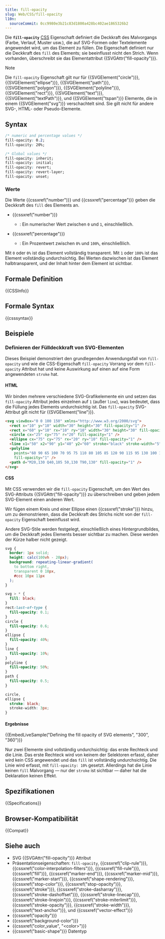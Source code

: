 ```yaml
---
title: fill-opacity
slug: Web/CSS/fill-opacity
l10n:
  sourceCommit: 0cc9980e3b21c83d1800a428bc402ae1865326b2
---
```


Die **`fill-opacity`** [CSS](/de/docs/Web/CSS) Eigenschaft definiert die Deckkraft des Malvorgangs (Farbe, Verlauf, Muster usw.), die auf SVG-Formen oder Textelemente angewendet wird, um das Element zu füllen. Die Eigenschaft definiert nur die Deckkraft des `fill` des Elements; sie beeinflusst nicht den Strich. Wenn vorhanden, überschreibt sie das Elementattribut {{SVGAttr("fill-opacity")}}.

> [!NOTE]
> Die `fill-opacity` Eigenschaft gilt nur für {{SVGElement("circle")}}, {{SVGElement("ellipse")}}, {{SVGElement("path")}}, {{SVGElement("polygon")}}, {{SVGElement("polyline")}}, {{SVGElement("rect")}}, {{SVGElement("text")}}, {{SVGElement("textPath")}}, und {{SVGElement("tspan")}} Elemente, die in einem {{SVGElement("svg")}} verschachtelt sind. Sie gilt nicht für andere SVG-, HTML- oder Pseudo-Elemente.

## Syntax

```css
/* numeric and percentage values */
fill-opacity: 0.2;
fill-opacity: 20%;

/* Global values */
fill-opacity: inherit;
fill-opacity: initial;
fill-opacity: revert;
fill-opacity: revert-layer;
fill-opacity: unset;
```

### Werte

Die Werte {{cssxref("number")}} und {{cssxref("percentage")}} geben die Deckkraft des `fill` des Elements an.

- {{cssxref("number")}}
  - : Ein numerischer Wert zwischen `0` und `1`, einschließlich.

- {{cssxref("percentage")}}
  - : Ein Prozentwert zwischen `0%` und `100%`, einschließlich.

Mit `0` oder `0%` ist das Element vollständig transparent. Mit `1` oder `100%` ist das Element vollständig undurchsichtig. Bei Werten dazwischen ist das Element halbtransparent, und der Inhalt hinter dem Element ist sichtbar.

## Formale Definition

{{CSSInfo}}

## Formale Syntax

{{csssyntax}}

## Beispiele

### Definieren der Fülldeckkraft von SVG-Elementen

Dieses Beispiel demonstriert den grundlegenden Anwendungsfall von `fill-opacity` und wie die CSS-Eigenschaft `fill-opacity` Vorrang vor dem `fill-opacity` Attribut hat und keine Auswirkung auf einen auf eine Form angewendeten `stroke` hat.

#### HTML

Wir binden mehrere verschiedene SVG-Grafikelemente ein und setzen das `fill-opacity` Attribut jedes einzelnen auf `1` (außer `line`), was bedeutet, dass die Füllung jedes Elements undurchsichtig ist. Das `fill-opacity` SVG-Attribut gilt nicht für {{SVGElement("line")}}.

```html
<svg viewBox="0 0 100 150" xmlns="http://www.w3.org/2000/svg">
  <rect x="10" y="10" width="30" height="30" fill-opacity="1" />
  <rect x="60" y="10" rx="10" ry="10" width="30" height="30" fill-opacity="1" />
  <circle cx="25" cy="75" r="20" fill-opacity="1" />
  <ellipse cx="75" cy="75" rx="20" ry="10" fill-opacity="1" />
  <line x1="50" x2="90" y1="40" y2="60" stroke="black" stroke-width="5" />
  <polyline
    points="60 90 65 100 70 95 75 110 80 105 85 120 90 115 95 130 100 125"
    fill-opacity="1" />
  <path d="M20,130 Q40,105 50,130 T90,130" fill-opacity="1" />
</svg>
```

#### CSS

Mit CSS verwenden wir die `fill-opacity` Eigenschaft, um den Wert des SVG-Attributs {{SVGAttr("fill-opacity")}} zu überschreiben und geben jedem SVG-Element einen anderen Wert.

Wir fügen einem Kreis und einer Ellipse einen {{cssxref("stroke")}} hinzu, um zu demonstrieren, dass die Deckkraft des Strichs nicht von der `fill-opacity` Eigenschaft beeinflusst wird.

Andere SVG-Stile werden festgelegt, einschließlich eines Hintergrundbildes, um die Deckkraft jedes Elements besser sichtbar zu machen. Diese werden der Kürze halber nicht gezeigt.

```css hidden
svg {
  border: 1px solid;
  height: calc(100vh - 20px);
  background: repeating-linear-gradient(
    to bottom right,
    transparent 0 10px,
    #ccc 10px 11px
  );
}
```

```css
svg > * {
  fill: black;
}
rect:last-of-type {
  fill-opacity: 0.1;
}
circle {
  fill-opacity: 0.6;
}
ellipse {
  fill-opacity: 40%;
}
line {
  fill-opacity: 10%;
}
polyline {
  fill-opacity: 50%;
}
path {
  fill-opacity: 0.5;
}

circle,
ellipse {
  stroke: black;
  stroke-width: 3px;
}
```

#### Ergebnisse

{{EmbedLiveSample("Defining the fill opacity of SVG elements", "300", "360")}}

Nur zwei Elemente sind vollständig undurchsichtig: das erste Rechteck und die Linie. Das erste Rechteck wird von keinem der Selektoren erfasst, daher wird kein CSS angewendet und das `fill` ist vollständig undurchsichtig. Die Linie wird erfasst, mit `fill-opacity: 10%` gesetzt. Allerdings hat die Linie keinen `fill` Malvorgang — nur der `stroke` ist sichtbar — daher hat die Deklaration keinen Effekt.

## Spezifikationen

{{Specifications}}

## Browser-Kompatibilität

{{Compat}}

## Siehe auch

- SVG {{SVGAttr("fill-opacity")}} Attribut
- Präsentationseigenschaften: `fill-opacity`, {{cssxref("clip-rule")}}, {{cssxref("color-interpolation-filters")}}, {{cssxref("fill-rule")}}, {{cssxref("fill")}}, {{cssxref("marker-end")}}, {{cssxref("marker-mid")}}, {{cssxref("marker-start")}}, {{cssxref("shape-rendering")}}, {{cssxref("stop-color")}}, {{cssxref("stop-opacity")}}, {{cssxref("stroke")}}, {{cssxref("stroke-dasharray")}}, {{cssxref("stroke-dashoffset")}}, {{cssxref("stroke-linecap")}}, {{cssxref("stroke-linejoin")}}, {{cssxref("stroke-miterlimit")}}, {{cssxref("stroke-opacity")}}, {{cssxref("stroke-width")}}, {{cssxref("text-anchor")}}, und {{cssxref("vector-effect")}}
- {{cssxref("opacity")}}
- {{cssxref("background-color")}}
- {{cssxref("color_value", "&lt;color>")}}
- {{cssxref("basic-shape")}} Datentyp
